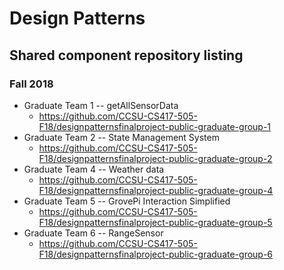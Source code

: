 # Design Patterns
## Shared component repository listing
### Fall 2018
* Graduate Team 1 -- getAllSensorData
  * https://github.com/CCSU-CS417-505-F18/designpatternsfinalproject-public-graduate-group-1
* Graduate Team 2 -- State Management System
  * https://github.com/CCSU-CS417-505-F18/designpatternsfinalproject-public-graduate-group-2
* Graduate Team 4 -- Weather data
  * https://github.com/CCSU-CS417-505-F18/designpatternsfinalproject-public-graduate-group-4
* Graduate Team 5 -- GrovePi Interaction Simplified
    * https://github.com/CCSU-CS417-505-F18/designpatternsfinalproject-public-graduate-group-5
* Graduate Team 6 -- RangeSensor
  * https://github.com/CCSU-CS417-505-F18/designpatternsfinalproject-public-graduate-group-6
